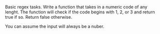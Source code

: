 Basic regex tasks. Write a function that takes in a numeric code of any lenght. The function will check if the code begins with 1, 2, or 3 and return true if so. Return false otherwise. 

You can assume the input will always be a nuber.
